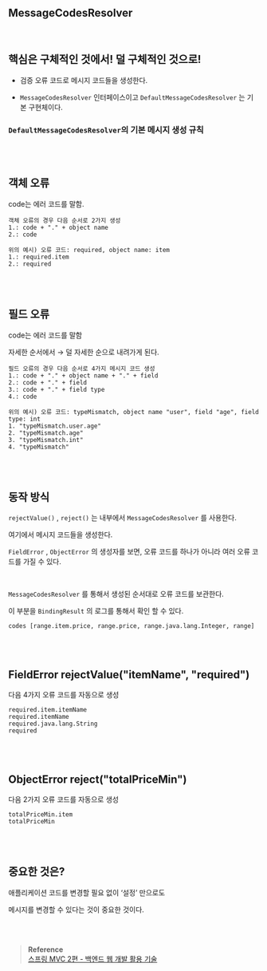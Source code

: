 ## MessageCodesResolver

<br/>

## 핵심은 구체적인 것에서! 덜 구체적인 것으로!

- 검증 오류 코드로 메시지 코드들을 생성한다.

- `MessageCodesResolver` 인터페이스이고 `DefaultMessageCodesResolver` 는 기본 구현체이다.

### `DefaultMessageCodesResolver`의 기본 메시지 생성 규칙

<br/><br/>

## 객체 오류

code는 에러 코드를 말함.

```
객체 오류의 경우 다음 순서로 2가지 생성
1.: code + "." + object name 
2.: code

위의 예시) 오류 코드: required, object name: item
1.: required.item
2.: required
```

<br/><br/>

## 필드 오류

code는 에러 코드를 말함

자세한 순서에서 → 덜 자세한 순으로 내려가게 된다.

```
필드 오류의 경우 다음 순서로 4가지 메시지 코드 생성
1.: code + "." + object name + "." + field
2.: code + "." + field
3.: code + "." + field type
4.: code

위의 예시) 오류 코드: typeMismatch, object name "user", field "age", field type: int
1. "typeMismatch.user.age"
2. "typeMismatch.age"
3. "typeMismatch.int"
4. "typeMismatch"
```

<br/><br/>

## 동작 방식

`rejectValue()` , `reject()` 는 내부에서 `MessageCodesResolver` 를 사용한다. 

여기에서 메시지 코드들을 생성한다.

`FieldError` , `ObjectError` 의 생성자를 보면, 오류 코드를 하나가 아니라 여러 오류 코드를 가질 수 있다. 

<br/>

`MessageCodesResolver` 를 통해서 생성된 순서대로 오류 코드를 보관한다.

이 부분을 `BindingResult` 의 로그를 통해서 확인 할 수 있다.

`codes [range.item.price, range.price, range.java.lang.Integer, range]`

<br/><br/>

## FieldError rejectValue("itemName", "required")

다음 4가지 오류 코드를 자동으로 생성

```
required.item.itemName
required.itemName
required.java.lang.String
required
```

<br/><br/>

## ObjectError reject("totalPriceMin")

다음 2가지 오류 코드를 자동으로 생성

```
totalPriceMin.item
totalPriceMin
```

<br/><br/>

## 중요한 것은?

애플리케이션 코드를 변경할 필요 없이 ‘설정’ 만으로도 

메시지를 변경할 수 있다는 것이 중요한 것이다.


<br/><br/>

>**Reference** <br/>[스프링 MVC 2편 - 백엔드 웹 개발 활용 기술](https://www.inflearn.com/course/%EC%8A%A4%ED%94%84%EB%A7%81-mvc-2/dashboard)